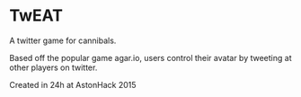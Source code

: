 # TwEAT
A twitter game for cannibals.

Based off the popular game agar.io, users control their avatar by tweeting at other players on twitter.

Created in 24h at AstonHack 2015
